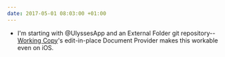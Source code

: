 ```yaml
---
date: 2017-05-01 08:03:00 +01:00
---
```


- I'm starting with @UlyssesApp and an External Folder git repository--[Working Copy][1]'s edit-in-place Document Provider makes this workable even on iOS.

[1]:	https://workingcopyapp.com